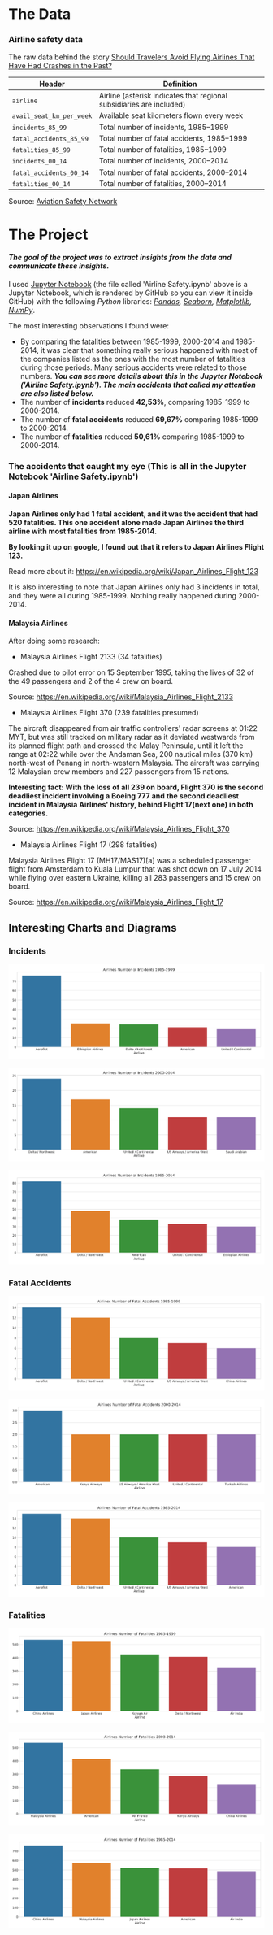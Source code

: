 # The Data

### Airline safety data

The raw data behind the story [Should Travelers Avoid Flying Airlines That Have Had Crashes in the Past?](http://fivethirtyeight.com/features/should-travelers-avoid-flying-airlines-that-have-had-crashes-in-the-past/)

| Header                   | Definition                               |
| ------------------------ | ---------------------------------------- |
| `airline`                | Airline (asterisk indicates that regional subsidiaries are included) |
| `avail_seat_km_per_week` | Available seat kilometers flown every week |
| `incidents_85_99`        | Total number of incidents, 1985–1999     |
| `fatal_accidents_85_99`  | Total number of fatal accidents, 1985–1999 |
| `fatalities_85_99`       | Total number of fatalities, 1985–1999    |
| `incidents_00_14`        | Total number of incidents, 2000–2014     |
| `fatal_accidents_00_14`  | Total number of fatal accidents, 2000–2014 |
| `fatalities_00_14`       | Total number of fatalities, 2000–2014    |

Source: [Aviation Safety Network](http://aviation-safety.net)

# The Project

#### *The goal of the project was to extract insights from the data and communicate these insights.*

I used [Jupyter Notebook](http://jupyter.org/) (the file called 'Airline Safety.ipynb' above is a Jupyter Notebook, which is rendered by GitHub so you can view it inside GitHub) with the following *Python* libraries: *[Pandas](https://pandas.pydata.org/), [Seaborn](https://seaborn.pydata.org/), [Matplotlib](https://matplotlib.org/), [NumPy](http://www.numpy.org/)*.



The most interesting observations I found were:

* By comparing the fatalities between 1985-1999, 2000-2014 and 1985-2014, it was clear that something really serious happened with most of the companies listed as the ones with the most number of fatalities during those periods. Many serious accidents were related to those numbers. ***You can see more details about this in the Jupyter Notebook ('Airline Safety.ipynb'). The main accidents that called my attention are also listed below.***
* The number of **incidents** reduced **42,53%**, comparing 1985-1999 to 2000-2014.
* The number of **fatal accidents** reduced **69,67%** comparing 1985-1999 to 2000-2014.
* The number of **fatalities** reduced **50,61%** comparing 1985-1999 to 2000-2014.

### The accidents that caught my eye (This is all in the Jupyter Notebook 'Airline Safety.ipynb')

#### Japan Airlines

**Japan Airlines only had 1 fatal accident, and it was the accident that had 520 fatalities. This one accident alone made Japan Airlines the third airline with most fatalities from 1985-2014.**

**By looking it up on google, I found out that it refers to Japan Airlines Flight 123.**

Read more about it: https://en.wikipedia.org/wiki/Japan_Airlines_Flight_123

It is also interesting to note that Japan Airlines only had 3 incidents in total, and they were all during 1985-1999. Nothing really happened during 2000-2014.

#### Malaysia Airlines

After doing some research:

* Malaysia Airlines Flight 2133 (34 fatalities)

Crashed due to pilot error on 15 September 1995, taking the lives of 32 of the 49 passengers and 2 of the 4 crew on board. 

Source: https://en.wikipedia.org/wiki/Malaysia_Airlines_Flight_2133 

* Malaysia Airlines Flight 370 (239 fatalities presumed)

The aircraft disappeared from air traffic controllers' radar screens at 01:22 MYT, but was still tracked on military radar as it deviated westwards from its planned flight path and crossed the Malay Peninsula, until it left the range at 02:22 while over the Andaman Sea, 200 nautical miles (370 km) north-west of Penang in north-western Malaysia. The aircraft was carrying 12 Malaysian crew members and 227 passengers from 15 nations.


**Interesting fact: With the loss of all 239 on board, Flight 370 is the second deadliest incident involving a Boeing 777 and the second deadliest incident in Malaysia Airlines' history, behind Flight 17(next one) in both categories.**

Source: https://en.wikipedia.org/wiki/Malaysia_Airlines_Flight_370

* Malaysia Airlines Flight 17 (298 fatalities)

Malaysia Airlines Flight 17 (MH17/MAS17)[a] was a scheduled passenger flight from Amsterdam to Kuala Lumpur that was shot down on 17 July 2014 while flying over eastern Ukraine, killing all 283 passengers and 15 crew on board.

Source: https://en.wikipedia.org/wiki/Malaysia_Airlines_Flight_17 

## Interesting Charts and Diagrams

### Incidents

![top_nincidents_85_14](top_nincidents_85_99.png)





![top_nincidents_00_14](top_nincidents_00_14.png)





![top_nincidents_85_14](top_nincidents_85_14.png)

### Fatal Accidents

![top_nfatalacc_85_99](top_nfatalacc_85_99.png)





![top_nfatalacc_00_14](top_nfatalacc_00_14.png)



![top_nfatalacc_85_14](top_nfatalacc_85_14.png)



### Fatalities

![top_nfatalities_85_99](top_nfatalities_85_99.png)



![top_nfatalities_00_14](top_nfatalities_00_14.png)



![top_nfatalities_85_14](top_nfatalities_85_14.png)



